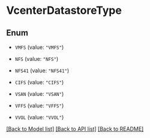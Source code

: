 # VcenterDatastoreType

## Enum


* `VMFS` (value: `"VMFS"`)

* `NFS` (value: `"NFS"`)

* `NFS41` (value: `"NFS41"`)

* `CIFS` (value: `"CIFS"`)

* `VSAN` (value: `"VSAN"`)

* `VFFS` (value: `"VFFS"`)

* `VVOL` (value: `"VVOL"`)


[[Back to Model list]](../README.md#documentation-for-models) [[Back to API list]](../README.md#documentation-for-api-endpoints) [[Back to README]](../README.md)


